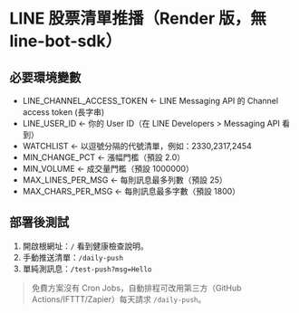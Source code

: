 # LINE 股票清單推播（Render 版，無 line-bot-sdk）

## 必要環境變數
- LINE_CHANNEL_ACCESS_TOKEN  ← LINE Messaging API 的 Channel access token (長字串)
- LINE_USER_ID               ← 你的 User ID（在 LINE Developers > Messaging API 看到）
- WATCHLIST                  ← 以逗號分隔的代號清單，例如：2330,2317,2454
- MIN_CHANGE_PCT             ← 漲幅門檻（預設 2.0）
- MIN_VOLUME                 ← 成交量門檻（預設 1000000）
- MAX_LINES_PER_MSG          ← 每則訊息最多列數（預設 25）
- MAX_CHARS_PER_MSG          ← 每則訊息最多字數（預設 1800）

## 部署後測試
1. 開啟根網址：`/` 看到健康檢查說明。
2. 手動推送清單：`/daily-push`
3. 單純測訊息：`/test-push?msg=Hello`

> 免費方案沒有 Cron Jobs，自動排程可改用第三方（GitHub Actions/IFTTT/Zapier）每天請求 `/daily-push`。
